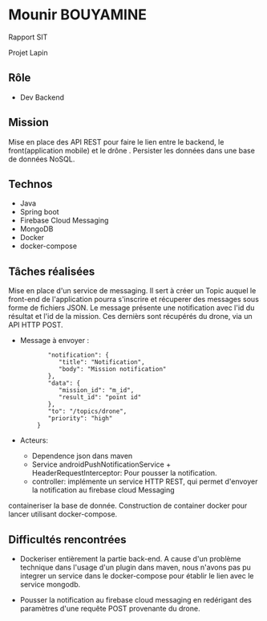 # Mounir BOUYAMINE
Rapport SIT 

Projet Lapin

## Rôle

* Dev Backend

## Mission

Mise en place des API REST pour faire le lien entre le backend, le front(application mobile) et le drône . Persister les données dans une base de données NoSQL.

## Technos

* Java
* Spring boot
* Firebase Cloud Messaging
* MongoDB
* Docker
* docker-compose


## Tâches réalisées

Mise en place d'un service de messaging. Il sert à créer un Topic auquel le front-end de l'application pourra s'inscrire et récuperer des messages sous forme de fichiers JSON. Le message présente une notification avec l'id du résultat et l'id de la mission. Ces dernièrs sont récupérés du drone, via un API HTTP POST.

* Message à envoyer : 
``` {
           "notification": {
              "title": "Notification",
              "body": "Mission notification"
           },
           "data": {
              "mission_id": "m_id",
              "result_id": "point id"
           },
           "to": "/topics/drone",
           "priority": "high"
        }
```
* Acteurs:

  - Dependence json dans maven
  - Service androidPushNotificationService + HeaderRequestInterceptor: Pour pousser la notification.
  - controller: implémente un service HTTP REST, qui permet d'envoyer la notification au firebase cloud Messaging 
  
 containeriser la base de donnée. Construction de container docker pour lancer utilisant docker-compose.

## Difficultés rencontrées

* Dockeriser entièrement la partie back-end. A cause d'un problème technique dans l'usage d'un plugin dans maven, nous n'avons pas pu integrer un service dans le docker-compose pour établir le lien avec le service mongodb.

* Pousser la notification au firebase cloud messaging en redérigant des paramètres d'une requête POST provenante du drone.

